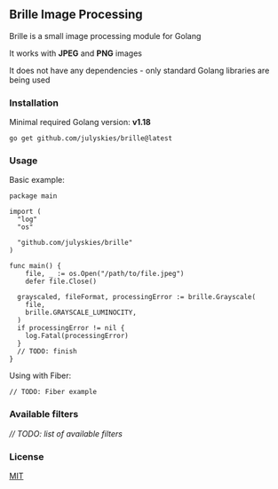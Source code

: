 ## Brille Image Processing

Brille is a small image processing module for Golang

It works with **JPEG** and **PNG** images

It does not have any dependencies - only standard Golang libraries are being used

### Installation

Minimal required Golang version: **v1.18**

```shell script
go get github.com/julyskies/brille@latest
```

### Usage

Basic example:

```golang
package main

import (
  "log"
  "os"

  "github.com/julyskies/brille"
)

func main() {
	file, _ := os.Open("/path/to/file.jpeg")
	defer file.Close()

  grayscaled, fileFormat, processingError := brille.Grayscale(
    file,
    brille.GRAYSCALE_LUMINOCITY,
  )
  if processingError != nil {
    log.Fatal(processingError)
  }
  // TODO: finish
}
```

Using with Fiber:

```golang
// TODO: Fiber example
```

### Available filters

*// TODO: list of available filters*

### License

[MIT](./LICENSE.md)
